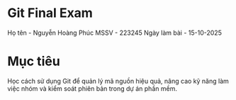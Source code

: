 # Git Final Exam

Họ tên - Nguyễn Hoàng Phúc
MSSV   - 223245
Ngày làm bài - 15-10-2025
# Mục tiêu
Học cách sử dụng Git để quản lý mã nguồn hiệu quả, nâng cao kỹ năng làm việc nhóm và kiểm soát phiên bản trong dự án phần mềm.
